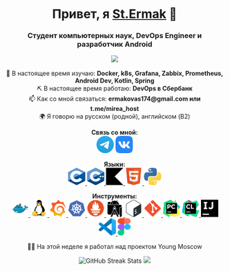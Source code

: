 <h1 align="center">Привет, я <a href="https://www.youtube.com/watch?v=dQw4w9WgXcQ">St.Ermak</a> 👋</h1>
<h3 align="center">Студент компьютерных наук, DevOps Engineer и разработчик Android</h3>

<p align="center">
  <a href="https://www.codewars.com/users/stermak"><img src="https://www.codewars.com/users/stermak/badges/small"></a>
</p>

<p align="center">
  🌱 В настоящее время изучаю: <strong>Docker, k8s, Grafana, Zabbix, Prometheus, Android Dev, Kotlin, Spring</strong><br>
  ⛏ В настоящее время работаю: <strong>DevOps в Сбербанк</strong><br>
  📫 Как со мной связаться: <strong>ermakovas174@gmail.com или t.me/mirea_host</strong><br>
  🌍 Я говорю на русском (родной), английском (B2)
</p>

<p align="center">
  <strong>Связь со мной:</strong><br>
  <a href="https://t.me/zve_zhong"><img src="https://raw.githubusercontent.com/stermak/stermak/main/icons/Telegram.svg" alt="Telegram" height="40" width="40"></a>
  <a href="https://vk.com/mirea_host"><img src="https://raw.githubusercontent.com/stermak/stermak/main/icons/vk.svg" alt="VK" height="40" width="40"></a>
</p>

<p align="center">
  <strong>Языки:</strong><br>
  <a href="https://www.cprogramming.com/" target="_blank"> <img src="https://raw.githubusercontent.com/stermak/stermak/main/icons/C.svg" alt="c" width="40" height="40"/> </a> 
  <a href="https://www.w3schools.com/cpp/" target="_blank"> <img src="https://raw.githubusercontent.com/stermak/stermak/main/icons/C%2B%2B.svg" alt="cplusplus" width="40" height="40"/> </a> 
  <a href="https://www.w3schools.com/kotlin/" target="_blank"> <img src="https://raw.githubusercontent.com/stermak/stermak/main/icons/kotlin.svg" alt="kotlin" width="40" height="40"/> </a> 
  <a href="https://www.w3.org/html/" target="_blank"> <img src="https://raw.githubusercontent.com/stermak/stermak/main/icons/HTML5.svg" alt="html5" width="40" height="40"/> </a> 
  <a href="https://www.python.org" target="_blank"> <img src="https://raw.githubusercontent.com/stermak/stermak/main/icons/python.svg" alt="python" width="40" height="40"/> </a> 
</p>

<p align="center">
  <strong>Инструменты:</strong><br>
<a href="https://www.docker.com" target="_blank" rel="noreferrer"> <img src="https://raw.githubusercontent.com/stermak/stermak/main/icons/docker-original.svg" alt="studio" width="40" height="40"/> </a>
<a href="https://ru.wikipedia.org/wiki/Linux" target="_blank" rel="noreferrer"> <img src="https://raw.githubusercontent.com/stermak/stermak/main/icons/linux-original.svg" alt="studio" width="40" height="40"/> </a> 
<a href="https://grafana.com/" target="_blank" rel="noreferrer"> <img src="https://raw.githubusercontent.com/stermak/stermak/main/icons/grafana-original.svg" alt="studio" width="40" height="40"/> </a> 
<a href="https://kubernetes.io/ru/" target="_blank" rel="noreferrer"> <img src="https://raw.githubusercontent.com/stermak/stermak/main/icons/kubernetes-plain.svg" alt="studio" width="40" height="40"/> </a> 
<a href="https://prometheus.io/" target="_blank" rel="noreferrer"> <img src="https://raw.githubusercontent.com/stermak/stermak/main/icons/prometheus-original.svg" alt="studio" width="40" height="40"/> </a> 
<a href="https://developer.android.com/studio" target="_blank" rel="noreferrer"> <img src="https://raw.githubusercontent.com/stermak/stermak/main/icons/androidstudio.svg" alt="studio" width="40" height="40"/> </a> 
<a href="http://www.gnu.org/software/bash/" target="_blank" rel="noreferrer"> <img src="https://raw.githubusercontent.com/stermak/stermak/main/icons/Bash.svg" alt="bash" width="40" height="40"/> </a> 
<a href="https://git-scm.com/" target="_blank" rel="noreferrer"> <img src="https://raw.githubusercontent.com/stermak/stermak/main/icons/git.svg" alt="git" width="40" height="40"/> </a> 
<a href="https://www.jetbrains.com/pycharm/" target="_blank" rel="noreferrer"> <img src="https://raw.githubusercontent.com/stermak/stermak/main/icons/PyCharm.svg" alt="pycharm" width="40" height="40"/> </a> 
<a href="https://www.jetbrains.com/clion/" target="_blank" rel="noreferrer"> <img src="https://raw.githubusercontent.com/stermak/stermak/main/icons/clion.svg" alt="clion" width="40" height="40"/> </a> 
<a href="https://www.jetbrains.com/ru-ru/idea/" target="_blank" rel="noreferrer"> <img src="https://raw.githubusercontent.com/stermak/stermak/main/icons/intellijidea.svg" alt="intellijidea" width="40" height="40"/> </a> 
<a href="https://code.visualstudio.com/" target="_blank" rel="noreferrer"> <img src="https://raw.githubusercontent.com/stermak/stermak/main/icons/VS-code.svg" alt="vscode" width="40" height="40"/> </a> 
<a href="https://www.figma.com/" target="_blank" rel="noreferrer"> <img src="https://raw.githubusercontent.com/stermak/stermak/main/icons/figma.svg" alt="figma" width="30" height="40"/> </a> 
</p>

<p align="center">
  🧑‍💻 На этой неделе я работал над проектом Young Moscow
</p>

<p align="center">
  <img src="https://streak-stats.demolab.com?user=stermak&theme=one-dark-pro&layout=compact" alt="GitHub Streak Stats">
  <img src="https://github-profile-summary-cards.vercel.app/api/cards/most-commit-language?username=stermak&theme=solarized_dark">
</p>
